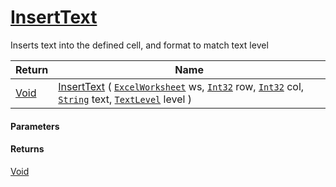 # [InsertText](./ExcelHelper--InsertText.md)

Inserts text into the defined cell, and format to match text level

| Return | Name | 
| --- | --- | 
| [Void](https://docs.microsoft.com/en-us/dotnet/api/System.Void) | [InsertText](./ExcelHelper--InsertText.md) ( [`ExcelWorksheet`](./ExcelHelper--InsertText.md) ws, [`Int32`](https://docs.microsoft.com/en-us/dotnet/api/System.Int32) row, [`Int32`](https://docs.microsoft.com/en-us/dotnet/api/System.Int32) col, [`String`](https://docs.microsoft.com/en-us/dotnet/api/System.String) text, [`TextLevel`](./../Excel/TextLevel.md) level ) | 


#### Parameters

#### Returns
[Void](https://docs.microsoft.com/en-us/dotnet/api/System.Void)<br>
